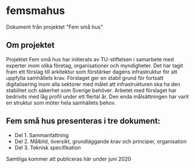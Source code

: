 # femsmahus
Dokument från projektet "Fem små hus"

## Om projektet

Projektet ​Fem små hus​ har initierats av TU-stiftelsen i samarbete med experter inom olika företag, organisationer och myndigheter. Det har tagit fram ett förslag till arkitektur som förstärker dagens infrastruktur för att uppfylla samhällets krav. Förslaget ger en stabil grund för fortsatt digitalisering inom alla sektorer med målet att infrastrukturen ska ha den stabilitet och säkerhet som Sverige behöver. Arbetet med förslaget har bedrivits med låg profil under ett flertal år. Den enda målsättningen har varit en struktur som möter hela samhällets behov.

## Fem små hus presenteras i tre dokument:

* Del 1. Sammanfattning
* Del 2. Målbild, översikt, grundläggande krav och principer, organisation
* Del 3. Teknisk specifikation

Samtliga kommer att publiceras här under juni 2020
